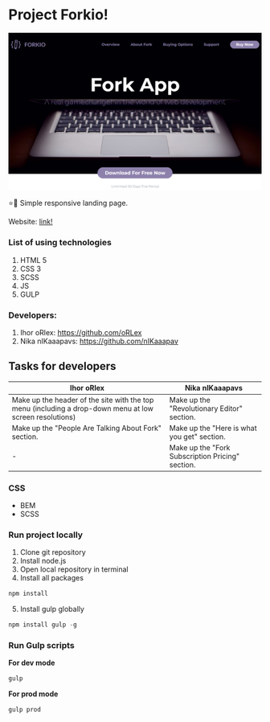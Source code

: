 # Project Forkio!
![GitHub Logo](/forkio.png)

:star::rocket: Simple responsive landing page.  

Website: [link!](https://orlex.github.io/)

### List of using technologies
1. HTML 5
2. CSS 3
3. SCSS
4. JS
5. GULP

### Developers:
1. Ihor oRlex: https://github.com/oRLex
2. Nika nIKaaapavs: https://github.com/nIKaaapav


## Tasks for developers
Ihor oRlex | Nika nIKaaapavs
------------ | -------------
Make up the header of the site with the top menu (including a drop-down menu at low screen resolutions) |Make up the "Revolutionary Editor" section.
Make up the "People Are Talking About Fork" section. | Make up the "Here is what you get" section.
-| Make up the "Fork Subscription Pricing" section.


### CSS 
* BEM
* SCSS

### Run project locally
1. Clone git repository
2. Install node.js
3. Open local repository in terminal
4. Install all packages 
```javascript
npm install
```
5. Install gulp globally
```javascript
npm install gulp -g
```

### Run Gulp scripts
**For dev mode**
```javascript
gulp
```

**For prod mode**
```javascript
gulp prod
```